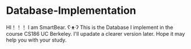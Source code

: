 # Database-Implementation
HI！！！ I am SmartBear.
 ʕ·ᴥ·ʔ
This is the Database I implement in the course CS186 UC Berkeley.
I'll upadate a clearer version later.
Hope it may help you with your study. 
